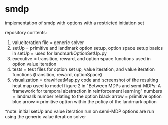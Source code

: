 # smdp
implementation of smdp with options with a restricted initiation set

repository contents:
  1. valueIteration file = generic solver 
  2. setUp = primitive and landmark option setup, option space setup
    basics in setUp = used for landmarkOptionSetUp.py
  3. executive = transition, reward, and option space functions used in option value iteration
  4. tests = test files for option set up, value iteration, and value iteration functions (transition, reward, optionSpace)
  5. visualization = drawHeatMap.py code and screenshot of the resulting heat map used to model figure 2 in "Between MDPs and semi-MDPs: A framework for temporal abstraction in reinforcement learning"
    numbers = landmark number relating to the option
    black arrow = primitive option
    blue arrow = primitive option within the policy of the landmark option
    
*note: initial setUp and value iteration run on semi-MDP options are run using the generic value iteration solver
